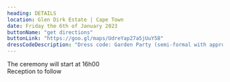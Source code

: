 ```yaml
---
heading: DETAILS
location: Glen Dirk Estate | Cape Town
date: Friday the 6th of January 2023
buttonName: "get directions"
buttonLink: "https://goo.gl/maps/UdreYap27a5jUuY58"
dressCodeDescription: "Dress code: Garden Party (semi-formal with appropriate shoes for walking on grass)"
---
```


The ceremony will start at 16h00  
Reception to follow
